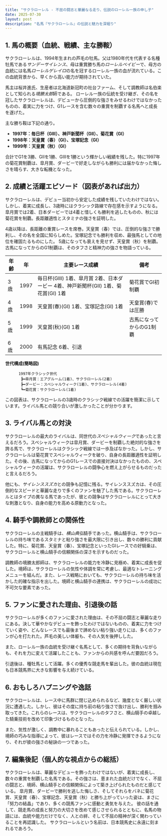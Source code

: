 ```yaml
---
title: "サクラローレル - 不屈の闘志と華麗なる走り、伝説のローレル一族の申し子"
date: 2025-07-30
layout: post
description: "名馬『サクラローレル』の伝説と魅力を深堀り"
---
```


## 1. 馬の概要（血統、戦績、主な勝鞍）

サクラローレルは、1994年生まれの芦毛の牡馬。父は1980年代を代表する名種牡馬である*サンデーサイレンス*、母は重賞勝ち馬の*ローレルベイビー*で、母方の血統には名馬*ローレルゲレイロ*の名を冠するローレル一族の血が流れている。この血統背景から、早くから高い能力が期待されていた。

馬主は桜井進氏、生産者は北海道新冠町の社台ファーム、そして調教師は名伯楽として知られる*境勝太郎*師である。  ローレル一族の伝統を受け継ぎ、その名を冠したサクラローレルは、デビューから圧倒的な強さをみせるわけではなかったものの、着実に力をつけ、G1レースを含む数々の重賞を制覇する名馬へと成長を遂げた。

主な勝ち鞍は下記の通り。

* **1997年：毎日杯（GIII）、神戸新聞杯（GII）、菊花賞（GI）**
* **1998年：天皇賞（春）（GI）、宝塚記念（GI）**
* **1999年：天皇賞（秋）（GI）**


合計でG1を3勝、GIIを1勝、GIIIを1勝という輝かしい戦績を残した。特に1997年の菊花賞制覇は、皐月賞、ダービーで好走しながらも勝利には届かなかった悔しさを晴らす、大きな転機となった。


## 2. 成績と活躍エピソード（図表があれば出力）

サクラローレルは、デビュー当初から安定した成績を残していたわけではない。しかし、着実に成長し、3歳時にはクラシック路線で存在感を示すようになる。皐月賞では2着、日本ダービーでは4着と惜しくも勝利を逃したものの、秋には菊花賞を制覇。長距離適性とスタミナの強さを証明した。

4歳以降は、長距離の重賞レースを席巻。天皇賞（春）では、圧倒的な強さで勝利し、その名を全国に知らしめた。宝塚記念でも勝利を収め、最強馬としての地位を確固たるものにした。  5歳になっても衰えを見せず、天皇賞（秋）を制覇。古馬になってからのG1制覇は、そのタフさと精神力の強さを物語っている。

| 年齢 | 年 | 主要レース成績 | 備考 |
|---|---|---|---|
| 3歳 | 1997 | 毎日杯(GIII) 1着、皐月賞 2着、日本ダービー 4着、神戸新聞杯(GII) 1着、菊花賞(GI) 1着 | 菊花賞でGI初制覇 |
| 4歳 | 1998 | 天皇賞(春)(GI) 1着、宝塚記念(GI) 1着 | 天皇賞(春)では圧勝 |
| 5歳 | 1999 | 天皇賞(秋)(GI) 1着 | 古馬になってからのG1制覇 |
| 6歳 | 2000 | 有馬記念 6着、引退 |  |


**世代構成(簡略図)**

```
      1997年クラシック世代
       ┣━皐月賞：エアグルーム(1着)、サクラローレル(2着)
       ┣━ダービー：スペシャルウィーク(1着)、サクラローレル(4着)
       ┗━菊花賞：サクラローレル(1着)

```

この図表は、サクラローレルの3歳時のクラシック戦線での活躍を簡潔に示しています。ライバル馬との競り合いが激しかったことが分かります。


## 3. ライバル馬との対決

サクラローレルの最大のライバルは、同世代の*スペシャルウィーク*であったと言えるだろう。スペシャルウィークは皐月賞、ダービーを制覇した絶対的な強さを誇る馬で、サクラローレルはクラシック戦線では一歩及ばなかった。しかし、サクラローレルは菊花賞でスペシャルウィークを破り、自身の長距離適性を証明した。その後、古馬になってからのG1レースでの直接対決はなかったものの、スペシャルウィークの活躍は、サクラローレルの闘争心を燃え上がらせるものだったと言えるだろう。


他にも、*サイレンススズカ*との競争も記憶に残る。サイレンススズカは、その圧倒的なスピードと華麗な走りで多くのファンを魅了した馬である。サクラローレルとはタイプの異なる馬であったが、彼との競争はサクラローレルにとって大きな刺激となり、自身の能力を高める原動力となった。


## 4. 騎手や調教師との関係性

サクラローレルの主戦騎手は、*横山典弘*騎手であった。横山騎手は、サクラローレルの持ち味であるスタミナと粘り強さを最大限に引き出し、数々の勝利に貢献した。特に、菊花賞、天皇賞（春）、宝塚記念といったGIレースでの好騎乗は、サクラローレルと横山騎手の信頼関係の深さを示すものだった。

調教師の境勝太郎師は、サクラローレルの能力を冷静に見極め、着実に成長を促した。境師は、サクラローレルの気性や体調を常に考慮し、最適なトレーニングメニューを組んだ。また、レース戦略においても、サクラローレルの持ち味を活かした的確な指示を出した。境師と横山騎手の連携は、サクラローレルの成功に不可欠な要素であった。


## 5. ファンに愛された理由、引退後の話

サクラローレルが多くのファンに愛された理由は、その不屈の闘志と華麗な走りにある。決して華やかなデビューを飾ったわけではないものの、着実に力をつけていく姿や、どんなレースでも最後まで諦めない粘り強い走りには、多くのファンが心を打たれた。芦毛の美しい体躯も、その人気を後押しした。

また、ローレル一族の血統を受け継ぐ名馬として、多くの期待を背負いながらも、それを力に変えて活躍したことも、ファンからの共感を呼んだ要因だろう。  

引退後は、種牡馬として活躍。多くの優秀な競走馬を輩出した。彼の血統は現在も日本競馬界に大きな影響を与え続けている。


## 6. おもしろハプニングや逸話

サクラローレルは、レース中に馬群に閉じ込められるなど、幾度となく厳しい状況に遭遇した。しかし、彼はその度に持ち前の粘り強さで抜け出し、勝利を掴み取ってきた。これらのレースは、サクラローレルのタフさと、横山騎手の卓越した騎乗技術を改めて印象づけるものとなった。

また、気性が激しく、調教中に暴れることもあったと伝えられている。しかし、境師の巧みな指導によって、彼はレースではその力を冷静に発揮できるようになり、それが彼の強さの秘訣の一つであった。


## 7. 編集後記（個人的な視点からの総括）

サクラローレルは、華麗なデビューを飾ったわけではないが、着実に成長し、数々の重賞を制覇した名馬である。その強さは、恵まれた血統だけでなく、不屈の闘志と、境師、横山騎手との信頼関係によって築き上げられたものだと感じている。  皐月賞、ダービーで勝利を逃した悔しさ、そしてそれらをバネに菊花賞、天皇賞（春）、宝塚記念、天皇賞（秋）と勝ち上がっていった姿は、まさに「努力の結晶」であり、多くの競馬ファンに感動と勇気を与えた。  彼の話を通して、競走馬の成長と努力の大切さを改めて感じさせられるとともに、名馬の物語には、血統や能力だけでなく、人との絆、そして不屈の精神が深く関わっていることを再認識した。  サクラローレルという名前は、日本競馬史に永遠に刻まれるであろう。
